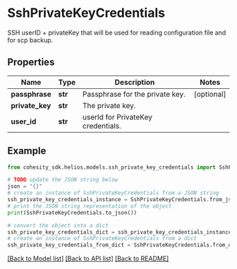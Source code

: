 # SshPrivateKeyCredentials

SSH  userID + privateKey that will be used for reading configuration file and for scp backup.

## Properties

Name | Type | Description | Notes
------------ | ------------- | ------------- | -------------
**passphrase** | **str** | Passphrase for the private key. | [optional] 
**private_key** | **str** | The private key. | 
**user_id** | **str** | userId for PrivateKey credentials. | 

## Example

```python
from cohesity_sdk.helios.models.ssh_private_key_credentials import SshPrivateKeyCredentials

# TODO update the JSON string below
json = "{}"
# create an instance of SshPrivateKeyCredentials from a JSON string
ssh_private_key_credentials_instance = SshPrivateKeyCredentials.from_json(json)
# print the JSON string representation of the object
print(SshPrivateKeyCredentials.to_json())

# convert the object into a dict
ssh_private_key_credentials_dict = ssh_private_key_credentials_instance.to_dict()
# create an instance of SshPrivateKeyCredentials from a dict
ssh_private_key_credentials_from_dict = SshPrivateKeyCredentials.from_dict(ssh_private_key_credentials_dict)
```
[[Back to Model list]](../README.md#documentation-for-models) [[Back to API list]](../README.md#documentation-for-api-endpoints) [[Back to README]](../README.md)


